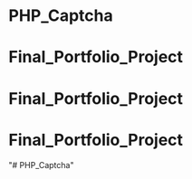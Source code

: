 # PHP_Captcha
# Final_Portfolio_Project
# Final_Portfolio_Project
# Final_Portfolio_Project
"# PHP_Captcha" 
